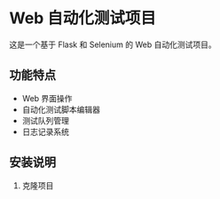 # Web 自动化测试项目

这是一个基于 Flask 和 Selenium 的 Web 自动化测试项目。

## 功能特点

- Web 界面操作
- 自动化测试脚本编辑器
- 测试队列管理
- 日志记录系统

## 安装说明

1. 克隆项目 